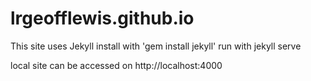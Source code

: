 lrgeofflewis.github.io
======================
This site uses Jekyll
install with 'gem install jekyll'
run with jekyll serve

local site can be accessed on http://localhost:4000
